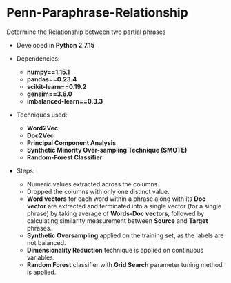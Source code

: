 # Penn-Paraphrase-Relationship
Determine the Relationship between two partial phrases

* Developed in **Python 2.7.15**
* Dependencies:
  * **numpy==1.15.1**
  * **pandas==0.23.4**
  * **scikit-learn==0.19.2**
  * **gensim==3.6.0**
  * **imbalanced-learn==0.3.3**
* Techniques used:
  * **Word2Vec**
  * **Doc2Vec**
  * **Principal Component Analysis**
  * **Synthetic Minority Over-sampling Technique (SMOTE)**
  * **Random-Forest Classifier**

* Steps:
  * Numeric values extracted across the columns.
  * Dropped the columns with only one distinct value.
  * **Word vectors** for each word within a phrase along with its **Doc vector** are extracted and terminated into a single         vector (for a single phrase) by taking average of **Words-Doc vectors**, followed by calculating similarity measurement         between **Source** and **Target** phrases.
  * **Synthetic Oversampling** applied on the training set, as the labels are not balanced.
  * **Dimensionality Reduction** technique is applied on continuous variables.
  * **Random Forest** classifier with **Grid Search** parameter tuning method is applied.
  
